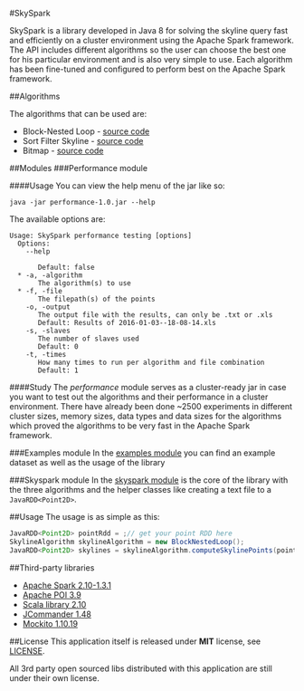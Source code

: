 #SkySpark

SkySpark is a library developed in Java 8 for solving the skyline query fast and efficiently on a cluster environment using the Apache Spark framework. The API includes different algorithms so the user can choose the best one for his particular environment and is also very simple to use. Each algorithm has been fine-tuned and configured to perform best on the Apache Spark framework.

##Algorithms

The algorithms that can be used are:

* Block-Nested Loop - [source code](skyspark/src/main/java/com/github/dkanellis/skyspark/api/algorithms/bnl)
* Sort Filter Skyline - [source code](skyspark/src/main/java/com/github/dkanellis/skyspark/api/algorithms/sfs)
* Bitmap - [source code](skyspark/src/main/java/com/github/dkanellis/skyspark/api/algorithms/bitmap)

##Modules
###Performance module

####Usage
You can view the help menu of the jar like so:

`java -jar performance-1.0.jar --help`

The available options are:

```
Usage: SkySpark performance testing [options]
  Options:
    --help
       
       Default: false
  * -a, -algorithm
       The algorithm(s) to use
  * -f, -file
       The filepath(s) of the points
    -o, -output
       The output file with the results, can only be .txt or .xls
       Default: Results of 2016-01-03--18-08-14.xls
    -s, -slaves
       The number of slaves used
       Default: 0
    -t, -times
       How many times to run per algorithm and file combination
       Default: 1
```
####Study
The *performance* module serves as a cluster-ready jar in case you want to test out the algorithms and their performance in a cluster environment. There have already been done ~2500 experiments in different cluster sizes, memory sizes, data types and data sizes for the algorithms which proved the algorithms to be very fast in the Apache Spark framework.

###Examples module
In the [examples module](examples) you can find an example dataset as well as the usage of the library

###Skyspark module
In the [skyspark module](skyspark) is the core of the library with the three algorithms and the helper classes like creating a text file to a `JavaRDD<Point2D>`.

##Usage
The usage is as simple as this:

```Java
JavaRDD<Point2D> pointRdd = ;// get your point RDD here
SkylineAlgorithm skylineAlgorithm = new BlockNestedLoop();
JavaRDD<Point2D> skylines = skylineAlgorithm.computeSkylinePoints(pointRdd);
```

##Third-party libraries
 * [Apache Spark 2.10-1.3.1](https://spark.apache.org/)
 * [Apache POI 3.9](https://poi.apache.org/)
 * [Scala library 2.10](http://www.scala-lang.org/api/current/#package)
 * [JCommander 1.48](http://jcommander.org/)
 * [Mockito 1.10.19](http://mockito.org/)

##License
This application itself is released under **MIT** license, see [LICENSE](./LICENSE).

All 3rd party open sourced libs distributed with this application are still under their own license.
